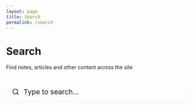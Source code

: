 ```yaml
---
layout: page
title: Search
permalink: /search
---
```


<div class="wrap">
  <h1>Search</h1>
  <p class="search-description">Find notes, articles and other content across the site</p>

  <div class="search-container">
    <div class="search-field">
      <input type="text" id="search-input" placeholder="Type to search..." class="search-input">
      <div class="search-icon">
        <svg xmlns="http://www.w3.org/2000/svg" width="20" height="20" viewBox="0 0 24 24" fill="none" stroke="currentColor" stroke-width="2" stroke-linecap="round" stroke-linejoin="round">
          <circle cx="11" cy="11" r="8"></circle>
          <line x1="21" y1="21" x2="16.65" y2="16.65"></line>
        </svg>
      </div>
    </div>
    <div id="search-results" class="search-results"></div>
  </div>

  <script>
    // JSON containing all searchable notes
    const notes = [
      {% assign sorted_notes = site.notes | sort: "date" | reverse %}
      {% for note in sorted_notes %}
        {
          "title": "{{ note.title | escape }}",
          "content": {{ note.content | strip_html | strip_newlines | jsonify }},
          "url": "{{ site.baseurl }}{{ note.url }}",
          "date": "{{ note.date | date: "%B %e, %Y" }}"
        }{% unless forloop.last %},{% endunless %}
      {% endfor %}
    ];

    // Search function
    function performSearch() {
      const query = document.getElementById('search-input').value.toLowerCase();
      const resultsContainer = document.getElementById('search-results');
      
      if (query.length < 2) {
        resultsContainer.innerHTML = '';
        return;
      }
      
      const results = notes.filter(note => {
        return note.title.toLowerCase().includes(query) || 
               note.content.toLowerCase().includes(query);
      });
      
      if (results.length === 0) {
        resultsContainer.innerHTML = '<p class="no-results">No results found. Try different keywords.</p>';
        return;
      }
      
      let resultsHtml = '<div class="results-count">' + results.length + ' results found</div>';
      resultsHtml += '<ul class="search-results-list">';
      results.forEach(note => {
        resultsHtml += `
          <li class="search-result-item">
            <a href="${note.url}" class="internal-link search-result-title">
              ${note.title}
            </a>
            <div class="search-result-date">
              ${note.date}
            </div>
            <div class="search-result-preview">
              ${note.content.substring(0, 150)}...
            </div>
          </li>
        `;
      });
      resultsHtml += '</ul>';
      
      resultsContainer.innerHTML = resultsHtml;
    }

    // Add event listener
    document.getElementById('search-input').addEventListener('input', performSearch);
  </script>

  <style>
    .search-description {
      color: var(--color-tx-subtle);
      margin-bottom: 2rem;
    }
    
    .search-container {
      margin: 2rem 0 3rem;
    }
    
    .search-field {
      position: relative;
      max-width: 100%;
      width: 100%;
    }
    
    .search-input {
      width: 100%;
      padding: 0.9rem 1rem 0.9rem 3rem;
      margin-bottom: 1.5rem;
      font-size: 1.2rem;
      border: 1px solid var(--color-ui-normal);
      border-radius: 8px;
      background: var(--color-bg-primary);
      color: var(--color-tx-normal);
      font-family: var(--font-ui);
      transition: all 0.3s;
      -webkit-appearance: none;
      box-shadow: 0 2px 5px rgba(0,0,0,0.05);
    }
    
    .search-icon {
      position: absolute;
      left: 1rem;
      top: 50%;
      transform: translateY(-50%);
      color: var(--color-tx-faint);
      pointer-events: none;
      margin-top: -0.75rem;
    }
    
    .search-input::placeholder {
      color: var(--color-tx-faint);
    }
    
    .search-input:focus {
      outline: none;
      border-color: var(--color-action);
      box-shadow: 0 0 0 3px rgba(var(--color-action-rgb), 0.15);
    }
    
    .results-count {
      margin-bottom: 1.5rem;
      color: var(--color-tx-subtle);
      font-size: 0.95rem;
    }
    
    .no-results {
      padding: 2rem 0;
      text-align: center;
      color: var(--color-tx-subtle);
      font-style: italic;
    }
    
    .search-results-list {
      list-style: none;
      padding: 0;
      margin: 0;
    }
    
    .search-result-item {
      margin-bottom: 2rem;
      padding-bottom: 2rem;
      border-bottom: 1px solid var(--color-ui-faint);
    }
    
    .search-result-item:last-child {
      border-bottom: none;
    }
    
    .search-result-title {
      font-size: 1.3rem;
      font-weight: 600;
      color: var(--color-action);
      display: block;
      margin-bottom: 0.4rem;
    }
    
    .search-result-date {
      color: var(--color-tx-subtle);
      font-size: 0.85rem;
      margin-bottom: 0.8rem;
    }
    
    .search-result-preview {
      color: var(--color-tx-normal);
      font-size: 0.95rem;
      line-height: 1.6;
    }

    @media (min-width: 768px) {
      .search-field {
        max-width: 38rem;
      }
    }
  </style>
</div> 